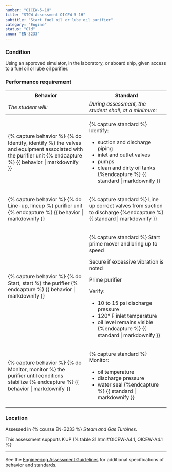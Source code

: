 ```yaml
---
number: "OICEW-5-1H"
title: "STCW Assessment OICEW-5-1H"
subtitle: "Start fuel oil or lube oil purifier"
category: "Engine"
status: "Old"
cnum: "EN-3233"
---
```

### Condition

Using an approved simulator, in the laboratory, or aboard ship, given access to a fuel oil or lube oil purifier.

### Performance requirement 

<table width='100%' class='Guidelines'>
 <thead>
 <tr>
     <th class='thirty'>Behavior</th>
     <th class='seventy'>Standard</th>
 </tr>
 <tr>
     <td><em>The student will:</em></td>
     <td><em>During assessment, the student shall, at a minimum:</em></td>
 </tr>
 </thead>
 <tbody>
 

<tr><td>

{% capture behavior %}
{% do Identify, identify %} the valves and equipment associated with the purifier unit
{% endcapture %}
{{ behavior | markdownify }}

</td><td>

{% capture standard %}
Identify:

  * suction and discharge piping
  * inlet and outlet valves
  * pumps
  * clean and dirty oil tanks
{%endcapture %}
{{ standard | markdownify }}

</td></tr>



<tr><td>

{% capture behavior %}
{% do Line-up, lineup %} purifier unit
{% endcapture %}
{{ behavior | markdownify }}

</td><td>

{% capture standard %}
Line up correct valves from suction to discharge
{%endcapture %}
{{ standard | markdownify }}

</td></tr>



<tr><td>

{% capture behavior %}
{% do Start, start %} the purifier
{% endcapture %}
{{ behavior | markdownify }}

</td><td>

{% capture standard %}
Start prime mover and bring up to speed

Secure if excessive vibration is noted

Prime purifier

Verify:

  * 10 to 15 psi discharge pressure
  * 120° F inlet temperature
  * oil level remains visible
{%endcapture %}
{{ standard | markdownify }}

</td></tr>



<tr><td>

{% capture behavior %}
{% do Monitor, monitor %} the purifier until conditions stabilize
{% endcapture %}
{{ behavior | markdownify }}

</td><td>

{% capture standard %}
Monitor:

  * oil temperature
  * discharge pressure
  * water seal
{%endcapture %}
{{ standard | markdownify }}

</td></tr>



 </tbody>
 </table>

### Location

Assessed in  {% course  EN-3233 %}  *Steam and Gas Turbines*.

This assessment supports KUP {% table 31.html#OICEW-A4.1, OICEW-A4.1 %}

***



See the [Engineering Assessment Guidelines](guidelines) for additional specifications of behavior and standards.